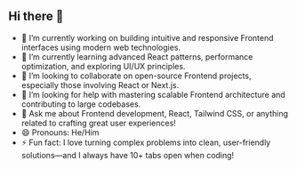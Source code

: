 ## Hi there 👋
- 🔭 I’m currently working on building intuitive and responsive Frontend interfaces using modern web technologies.
- 🌱 I’m currently learning advanced React patterns, performance optimization, and exploring UI/UX principles.
- 👯 I’m looking to collaborate on open-source Frontend projects, especially those involving React or Next.js.
- 🤔 I’m looking for help with mastering scalable Frontend architecture and contributing to large codebases.
- 💬 Ask me about Frontend development, React, Tailwind CSS, or anything related to crafting great user experiences!
- 😄 Pronouns: He/Him
- ⚡ Fun fact: I love turning complex problems into clean, user-friendly solutions—and I always have 10+ tabs open when coding!
<!--
**Jelchi/Jelchi** is a ✨ _special_ ✨ repository because its `README.md` (this file) appears on your GitHub profile.

Here are some ideas to get you started:

- 🔭 I’m currently working on ...
- 🌱 I’m currently learning ...
- 👯 I’m looking to collaborate on ...
- 🤔 I’m looking for help with ...
- 💬 Ask me about ...
- 📫 How to reach me: ...
- 😄 Pronouns: ...
- ⚡ Fun fact: ...
-->
